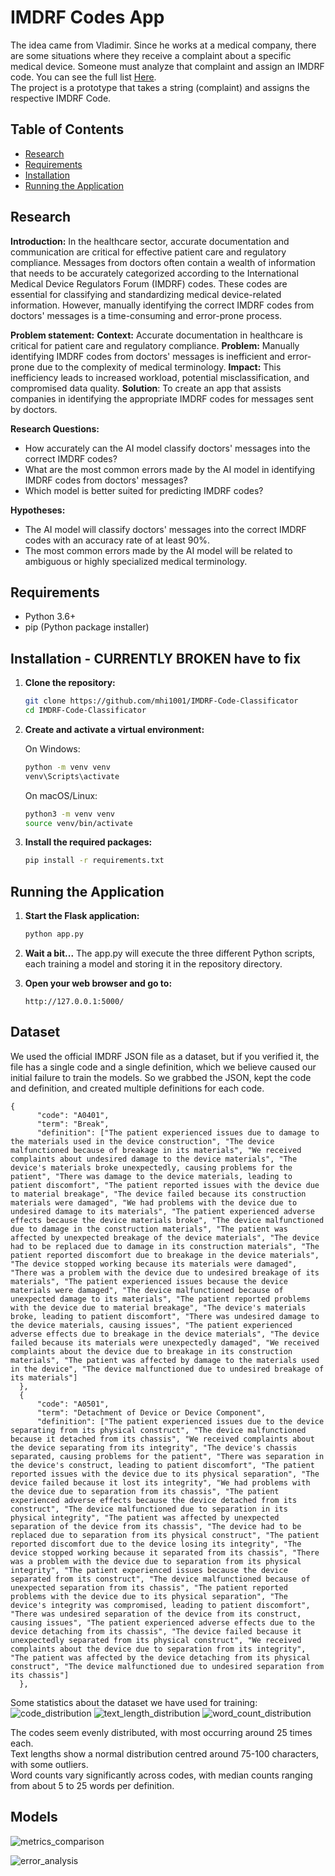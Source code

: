 # IMDRF Codes App
The idea came from Vladimir. Since he works at a medical company, there are some situations where they receive a complaint about a specific medical device. Someone must analyze that complaint and assign an IMDRF code. You can see the full list [Here](https://www.imdrf.org/documents/terminologies-categorized-adverse-event-reporting-aer-terms-terminology-and-codes).  
The project is a prototype that takes a string (complaint) and assigns the respective IMDRF Code.  

## Table of Contents
- [Research](#research)
- [Requirements](#requirements)
- [Installation](#installation)
- [Running the Application](#running-the-application)

## Research

**Introduction:**
In the healthcare sector, accurate documentation and communication are critical for effective patient care and regulatory compliance. 
Messages from doctors often contain a wealth of information that needs to be accurately categorized according to the International Medical Device Regulators Forum (IMDRF) codes. 
These codes are essential for classifying and standardizing medical device-related information. 
However, manually identifying the correct IMDRF codes from doctors' messages is a time-consuming and error-prone process.

**Problem statement:**
**Context:** Accurate documentation in healthcare is critical for patient care and regulatory compliance.
**Problem:** Manually identifying IMDRF codes from doctors' messages is inefficient and error-prone due to the complexity of medical terminology.
**Impact:** This inefficiency leads to increased workload, potential misclassification, and compromised data quality.
**Solution**: To create an app that assists companies in identifying the appropriate IMDRF codes for messages sent by doctors.

**Research Questions:**
- How accurately can the AI model classify doctors' messages into the correct IMDRF codes?
- What are the most common errors made by the AI model in identifying IMDRF codes from doctors' messages?
- Which model is better suited for predicting IMDRF codes?

**Hypotheses:**
- The AI model will classify doctors' messages into the correct IMDRF codes with an accuracy rate of at least 90%.
- The most common errors made by the AI model will be related to ambiguous or highly specialized medical terminology.

## Requirements

- Python 3.6+
- pip (Python package installer)

## Installation - CURRENTLY BROKEN have to fix 

1. **Clone the repository:**

    ```bash
    git clone https://github.com/mhi1001/IMDRF-Code-Classificator
    cd IMDRF-Code-Classificator
    ```

2. **Create and activate a virtual environment:**

    On Windows:

    ```bash
    python -m venv venv
    venv\Scripts\activate
    ```

    On macOS/Linux:

    ```bash
    python3 -m venv venv
    source venv/bin/activate
    ```

3. **Install the required packages:**

    ```bash
    pip install -r requirements.txt
    ```


## Running the Application

1. **Start the Flask application:**

    ```bash
    python app.py
    ```

2. **Wait a bit...** The app.py will execute the three different Python scripts, each training a model and storing it in the repository directory.

3. **Open your web browser and go to:**

    ```
    http://127.0.0.1:5000/
    ```

## Dataset

We used the official IMDRF JSON file as a dataset, but if you verified it, the file has a single code and a single definition, which we believe caused our initial failure to train the models. So we grabbed the JSON, kept the code and definition, and created multiple definitions for each code.

```
{
      "code": "A0401",
      "term": "Break",
      "definition": ["The patient experienced issues due to damage to the materials used in the device construction", "The device malfunctioned because of breakage in its materials", "We received complaints about undesired damage to the device materials", "The device's materials broke unexpectedly, causing problems for the patient", "There was damage to the device materials, leading to patient discomfort", "The patient reported issues with the device due to material breakage", "The device failed because its construction materials were damaged", "We had problems with the device due to undesired damage to its materials", "The patient experienced adverse effects because the device materials broke", "The device malfunctioned due to damage in the construction materials", "The patient was affected by unexpected breakage of the device materials", "The device had to be replaced due to damage in its construction materials", "The patient reported discomfort due to breakage in the device materials", "The device stopped working because its materials were damaged", "There was a problem with the device due to undesired breakage of its materials", "The patient experienced issues because the device materials were damaged", "The device malfunctioned because of unexpected damage to its materials", "The patient reported problems with the device due to material breakage", "The device's materials broke, leading to patient discomfort", "There was undesired damage to the device materials, causing issues", "The patient experienced adverse effects due to breakage in the device materials", "The device failed because its materials were unexpectedly damaged", "We received complaints about the device due to breakage in its construction materials", "The patient was affected by damage to the materials used in the device", "The device malfunctioned due to undesired breakage of its materials"]
  },
  {
      "code": "A0501",
      "term": "Detachment of Device or Device Component",
      "definition": ["The patient experienced issues due to the device separating from its physical construct", "The device malfunctioned because it detached from its chassis", "We received complaints about the device separating from its integrity", "The device's chassis separated, causing problems for the patient", "There was separation in the device's construct, leading to patient discomfort", "The patient reported issues with the device due to its physical separation", "The device failed because it lost its integrity", "We had problems with the device due to separation from its chassis", "The patient experienced adverse effects because the device detached from its construct", "The device malfunctioned due to separation in its physical integrity", "The patient was affected by unexpected separation of the device from its chassis", "The device had to be replaced due to separation from its physical construct", "The patient reported discomfort due to the device losing its integrity", "The device stopped working because it separated from its chassis", "There was a problem with the device due to separation from its physical integrity", "The patient experienced issues because the device separated from its construct", "The device malfunctioned because of unexpected separation from its chassis", "The patient reported problems with the device due to its physical separation", "The device's integrity was compromised, leading to patient discomfort", "There was undesired separation of the device from its construct, causing issues", "The patient experienced adverse effects due to the device detaching from its chassis", "The device failed because it unexpectedly separated from its physical construct", "We received complaints about the device due to separation from its integrity", "The patient was affected by the device detaching from its physical construct", "The device malfunctioned due to undesired separation from its chassis"]
  },
```
Some statistics about the dataset we have used for training:
![code_distribution](https://github.com/user-attachments/assets/868f7dde-5841-45eb-a5e9-9376231e73d6)
![text_length_distribution](https://github.com/user-attachments/assets/a28da1c1-aa7e-41b3-bf4d-08433b83ed5f)
![word_count_distribution](https://github.com/user-attachments/assets/10ccd393-cd70-4b90-aa3b-33dae3abd1fd)

The codes seem evenly distributed, with most occurring around 25 times each.  
Text lengths show a normal distribution centred around 75-100 characters, with some outliers.  
Word counts vary significantly across codes, with median counts ranging from about 5 to 25 words per definition.


## Models

![metrics_comparison](https://github.com/user-attachments/assets/906c64da-2c5a-4795-b092-047645070156)


![error_analysis](https://github.com/user-attachments/assets/5daf37c9-981e-406d-9fda-0e227b6b59de)



